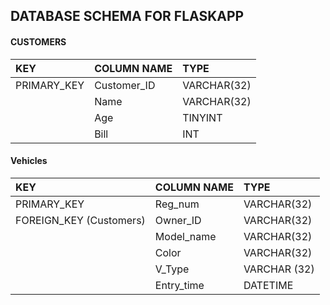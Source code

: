 ## DATABASE SCHEMA FOR FLASKAPP

#### CUSTOMERS                      
| KEY              | COLUMN NAME         | TYPE         |                     
| :------------    | :-------------------| :----------- |
| PRIMARY_KEY      | Customer_ID         | VARCHAR(32)  |
|                  | Name                | VARCHAR(32)  |
|                  | Age                 | TINYINT      |
|                  | Bill                | INT          |

#### Vehicles
| KEY                   | COLUMN NAME         | TYPE         |
|:------------          |:--------------------|:------------ |
| PRIMARY_KEY           | Reg_num             | VARCHAR(32)  |
|FOREIGN_KEY (Customers)| Owner_ID            | VARCHAR(32)  |
|                       | Model_name          | VARCHAR(32)  |
|                       | Color               | VARCHAR(32)  |
|                       | V_Type              | VARCHAR (32) |   
|                       | Entry_time          | DATETIME     |